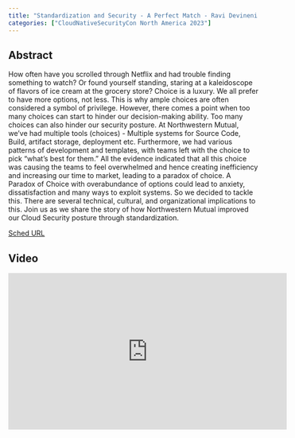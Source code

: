 ```yaml
---
title: "Standardization and Security - A Perfect Match - Ravi Devineni & Vinny Carpenter, Northwestern Mutual"
categories: ["CloudNativeSecurityCon North America 2023"]
---
```


## Abstract

How often have you scrolled through Netflix and had trouble finding something to watch? Or found yourself standing, staring at a kaleidoscope of flavors of ice cream at the grocery store? Choice is a luxury. We all prefer to have more options, not less. This is why ample choices are often considered a symbol of privilege. However, there comes a point when too many choices can start to hinder our decision-making ability. Too many choices can also hinder our security posture. At Northwestern Mutual, we’ve had multiple tools (choices) - Multiple systems for Source Code, Build, artifact storage, deployment etc. Furthermore, we had various patterns of development and templates, with teams left with the choice to pick “what’s best for them.” All the evidence indicated that all this choice was causing the teams to feel overwhelmed and hence creating inefficiency and increasing our time to market, leading to a paradox of choice. A Paradox of Choice with overabundance of options could lead to anxiety, dissatisfaction and many ways to exploit systems. So we decided to tackle this. There are several technical, cultural, and organizational implications to this. Join us as we share the story of how Northwestern Mutual improved our Cloud Security posture through standardization.

[Sched URL](https://cloudnativesecurityconna23.sched.com/event/e33ca08fb71acb5c0eabd2788bd0f90a)

## Video

<iframe width='560' height='315' src='https://www.youtube.com/embed/ArZYJ1LCCT4' frameborder='0' allow='accelerometer; autoplay; encrypted-media; gyroscope; picture-in-picture' allowfullscreen></iframe>
